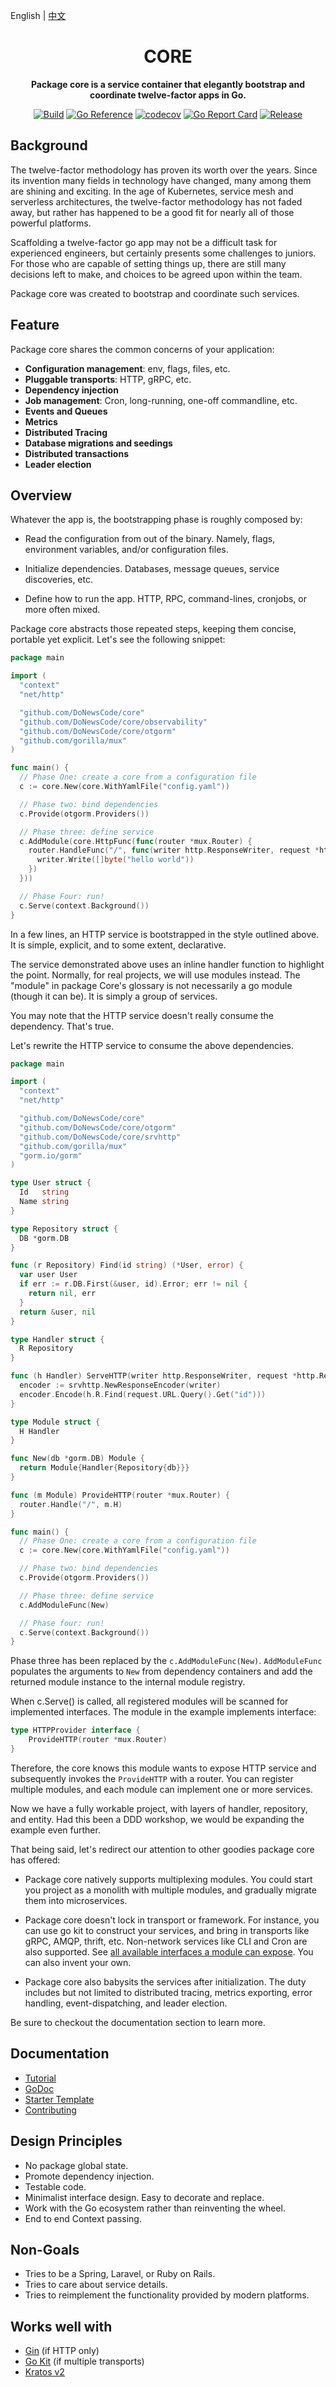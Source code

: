 English | [中文](./README_CN.md)

<div align="center">
  <h1>CORE</h1>
  <p>
    <strong>Package core is a service container that elegantly bootstrap and coordinate twelve-factor apps in Go.</strong>
  </p>
  <p>
	  
[![Build](https://github.com/DoNewsCode/core/actions/workflows/go.yml/badge.svg)](https://github.com/DoNewsCode/core/actions/workflows/go.yml)
[![Go Reference](https://pkg.go.dev/badge/github.com/DoNewsCode/core.svg)](https://pkg.go.dev/github.com/DoNewsCode/core)
[![codecov](https://codecov.io/gh/DoNewsCode/core/branch/master/graph/badge.svg)](https://codecov.io/gh/DoNewsCode/core)
[![Go Report Card](https://goreportcard.com/badge/DoNewsCode/core)](https://goreportcard.com/report/DoNewsCode/core)
[![Release](https://img.shields.io/github/release/DoNewsCode/core.svg)](https://github.com/DoNewsCode/core/releases/latest) 
 </p>
</div>

## Background

The twelve-factor methodology has proven its worth over the years. Since its
invention many fields in technology have changed, many among them are shining
and exciting. In the age of Kubernetes, service mesh and serverless
architectures, the twelve-factor methodology has not faded away, but rather has
happened to be a good fit for nearly all of those powerful platforms.

Scaffolding a twelve-factor go app may not be a difficult task for experienced
engineers, but certainly presents some challenges to juniors. For those who are
capable of setting things up, there are still many decisions left to make, and choices
to be agreed upon within the team.

Package core was created to bootstrap and coordinate such services.

## Feature

Package core shares the common concerns of your application:

* **Configuration management**: env, flags, files, etc.
* **Pluggable transports**: HTTP, gRPC, etc. 
* **Dependency injection**
* **Job management**: Cron, long-running, one-off commandline, etc.
* **Events and Queues**
* **Metrics**
* **Distributed Tracing**
* **Database migrations and seedings**
* **Distributed transactions**
* **Leader election**

## Overview

Whatever the app is, the bootstrapping phase is roughly composed by:

- Read the configuration from out of the binary. Namely, flags, environment
  variables, and/or configuration files.

- Initialize dependencies. Databases, message queues, service discoveries, etc.

- Define how to run the app. HTTP, RPC, command-lines, cronjobs, or more often mixed.

Package core abstracts those repeated steps, keeping them concise, portable yet explicit. 
Let's see the following snippet:

```go
package main

import (
  "context"
  "net/http"

  "github.com/DoNewsCode/core"
  "github.com/DoNewsCode/core/observability"
  "github.com/DoNewsCode/core/otgorm"
  "github.com/gorilla/mux"
)

func main() {
  // Phase One: create a core from a configuration file
  c := core.New(core.WithYamlFile("config.yaml"))

  // Phase two: bind dependencies
  c.Provide(otgorm.Providers())

  // Phase three: define service
  c.AddModule(core.HttpFunc(func(router *mux.Router) {
    router.HandleFunc("/", func(writer http.ResponseWriter, request *http.Request) {
      writer.Write([]byte("hello world"))
    })
  }))

  // Phase Four: run!
  c.Serve(context.Background())
}

```

In a few lines, an HTTP service is bootstrapped in the style outlined above.
It is simple, explicit, and to some extent, declarative.

The service demonstrated above uses an inline handler function to highlight the point.
Normally, for real projects, we will use modules instead. 
The "module" in package Core's glossary is not necessarily a go module (though it can be). It is simply a group of services.

You may note that the HTTP service doesn't really consume the dependency.
That's true.

Let's rewrite the HTTP service to consume the above dependencies.

```go
package main

import (
  "context"
  "net/http"

  "github.com/DoNewsCode/core"
  "github.com/DoNewsCode/core/otgorm"
  "github.com/DoNewsCode/core/srvhttp"
  "github.com/gorilla/mux"
  "gorm.io/gorm"
)

type User struct {
  Id   string
  Name string
}

type Repository struct {
  DB *gorm.DB
}

func (r Repository) Find(id string) (*User, error) {
  var user User
  if err := r.DB.First(&user, id).Error; err != nil {
    return nil, err
  }
  return &user, nil
}

type Handler struct {
  R Repository
}

func (h Handler) ServeHTTP(writer http.ResponseWriter, request *http.Request) {
  encoder := srvhttp.NewResponseEncoder(writer)
  encoder.Encode(h.R.Find(request.URL.Query().Get("id")))
}

type Module struct {
  H Handler
}

func New(db *gorm.DB) Module {
  return Module{Handler{Repository{db}}}
}

func (m Module) ProvideHTTP(router *mux.Router) {
  router.Handle("/", m.H)
}

func main() {
  // Phase One: create a core from a configuration file
  c := core.New(core.WithYamlFile("config.yaml"))

  // Phase two: bind dependencies
  c.Provide(otgorm.Providers())

  // Phase three: define service
  c.AddModuleFunc(New)

  // Phase four: run!
  c.Serve(context.Background())
}
```

Phase three has been replaced by the `c.AddModuleFunc(New)`. `AddModuleFunc` populates the arguments to `New` from dependency containers
and add the returned module instance to the internal module registry.

When c.Serve() is called, all registered modules will be scanned for implemented interfaces. 
The module in the example implements interface: 

```go
type HTTPProvider interface {
	ProvideHTTP(router *mux.Router)
}
```

Therefore, the core knows this module wants to expose HTTP service and subsequently invokes the `ProvideHTTP` with a router. You can register multiple modules, and each module can implement one or more services.

Now we have a fully workable project, with layers of handler, repository, and entity. 
Had this been a DDD workshop, we would be expanding the example even further. 

That being said, let's redirect our attention to other goodies package core has offered:

- Package core natively supports multiplexing modules. 
  You could start you project as a monolith with multiple modules, and gradually migrate them into microservices.

- Package core doesn't lock in transport or framework.
  For instance, you can use go kit to construct your services, and bring in transports like gRPC, AMQP, thrift, etc. Non-network services like CLI and Cron are also supported. See [all available interfaces a module can expose](https://github.com/DoNewsCode/core/blob/master/container/container.go). You can also invent your own.

- Package core also babysits the services after initialization. The duty includes but not limited to distributed tracing, metrics exporting, error handling, event-dispatching, and leader election.

Be sure to checkout the documentation section to learn more.

## Documentation

* [Tutorial](https://github.com/DoNewsCode/core/blob/master/doc/tutorial.md)
* [GoDoc](https://pkg.go.dev/github.com/DoNewsCode/core)
* [Starter Template](https://github.com/DoNewsCode/core-starter)
* [Contributing](https://github.com/DoNewsCode/core/blob/master/doc/contributing.md)

## Design Principles

- No package global state.
- Promote dependency injection.
- Testable code.
- Minimalist interface design. Easy to decorate and replace.
- Work with the Go ecosystem rather than reinventing the wheel.
- End to end Context passing.

## Non-Goals

- Tries to be a Spring, Laravel, or Ruby on Rails.
- Tries to care about service details.
- Tries to reimplement the functionality provided by modern platforms.

## Works well with
- [Gin](https://github.com/DoNewsCode/core-gin) (if HTTP only)
- [Go Kit](https://github.com/DoNewsCode/core-kit) (if multiple transports)
- [Kratos v2](https://github.com/go-kratos/kratos)



